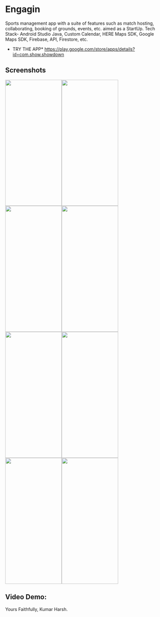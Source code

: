 # Engagin
Sports management app with a suite of features such as match hosting, collaborating, booking of grounds, events, etc. aimed as a StartUp. Tech Stack- Android Studio Java, Custom Calendar, HERE Maps SDK, Google Maps SDK, Firebase, API, Firestore, etc.

* TRY THE APP*
https://play.google.com/store/apps/details?id=com.show.showdown

## Screenshots

<img src="https://user-images.githubusercontent.com/76583677/163007403-bb1f3f39-7a76-45bc-bae4-fa729f94afaa.jpg" width="180" height="400"><img src="https://user-images.githubusercontent.com/76583677/163007412-f54f9d7f-1e5a-46e1-a0a9-a1b9df62efd7.jpg" width="180" height="400"><img src="https://user-images.githubusercontent.com/76583677/163007416-769a55f3-254a-44ad-8eb3-27870ea85d9d.jpg" width="180" height="400"><img src="https://user-images.githubusercontent.com/76583677/163007418-7379a855-340d-403c-9757-579ceee1a3a2.jpg" width="180" height="400"><img src="https://user-images.githubusercontent.com/76583677/163007421-aa70119f-7995-40a7-9da3-57b3c4fc8da1.jpg" width="180" height="400"><img src="https://user-images.githubusercontent.com/76583677/163007515-653513bf-f245-465d-a75d-78ed702bc686.jpeg" width="180" height="400"><img src="https://user-images.githubusercontent.com/76583677/163007523-8852f939-1557-4a9f-bbdb-6760ad54da51.jpeg" width="180" height="400"><img src="https://user-images.githubusercontent.com/76583677/163007530-588b1468-bd65-48a7-abc7-022623d7c4f8.jpeg" width="180" height="400">

## Video Demo:


Yours Faithfully,
Kumar Harsh.



